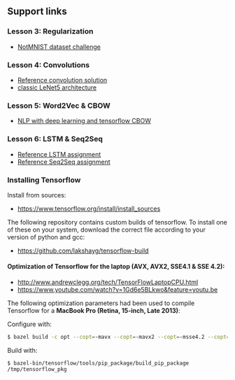 ## Support links

### Lesson 3: Regularization

 * [NotMNIST dataset challenge](http://yaroslavvb.blogspot.com.es/2011/09/notmnist-dataset.html?showComment=1391023266211#c8758720086795711595)

### Lesson 4: Convolutions

 * [Reference convolution solution](https://github.com/alex-petrenko/udacity-deep-learning/blob/14714ee4151b798cde0a31a94ac65e08b87d0f65/assignment_04_convolutions.py)
 * [classic LeNet5 architecture](http://yann.lecun.com/exdb/lenet)

### Lesson 5: Word2Vec & CBOW

 * [NLP with deep learning and tensorflow CBOW](http://www.thushv.com/natural_language_processing/word2vec-part-2-nlp-with-deep-learning-with-tensorflow-cbow)

### Lesson 6: LSTM & Seq2Seq

 * [Reference LSTM assignment](https://github.com/vrasneur/udacity-deep_learning/blob/master/6_lstm.ipynb)
 * [Reference Seq2Seq assignment](https://discussions.udacity.com/t/assignment-6-problem-3-benchmarks/158517/15)

### Installing Tensorflow

Install from sources:

 * https://www.tensorflow.org/install/install_sources

The following repository contains custom builds of tensorflow. To install one of these on your system, download the correct file according to your version of python and gcc:

 * https://github.com/lakshayg/tensorflow-build

#### Optimization of Tensorflow for the laptop (AVX, AVX2, SSE4.1 & SSE 4.2):

  * http://www.andrewclegg.org/tech/TensorFlowLaptopCPU.html
  * https://www.youtube.com/watch?v=1Gd6e5BLkwo&feature=youtu.be
  
The following optimization parameters had been used to compile Tensorflow for a **MacBook Pro (Retina, 15-inch, Late 2013)**:

Configure with:

```bash
$ bazel build -c opt --copt=-mavx --copt=-mavx2 --copt=-msse4.2 --copt=-msse4.1 --copt=-msse3 --copt=-mfma -k //tensorflow/tools/pip_package:build_pip_package
```

Build with:

```
$ bazel-bin/tensorflow/tools/pip_package/build_pip_package /tmp/tensorflow_pkg
```

